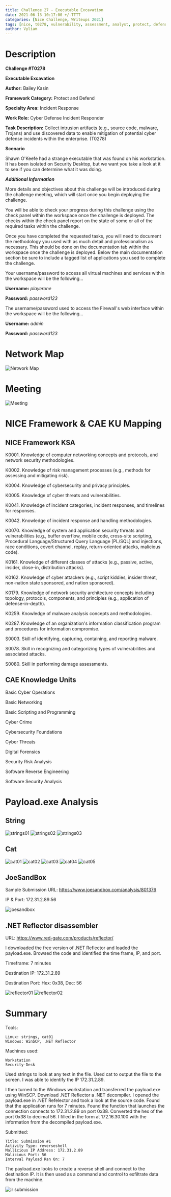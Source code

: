 ```yaml
---
title: Challenge 27 - Executable Excavation
date: 2021-06-13 10:17:00 +/-TTTT
categories: [Nice Challenge, Writeups 2021]
tags: [nice, t0278, vulnerability, assessment, analyst, protect, defend]     # TAG names should always be lowercase
author: Vyliam
---
```


# Description

**Challenge #T0278**

**Executable Excavation**

**Author:** Bailey Kasin

**Framework Category:** Protect and Defend

**Specialty Area:** Incident Response

**Work Role:** Cyber Defense Incident Responder

**Task Description:** Collect intrusion artifacts (e.g., source code, malware, Trojans) and use discovered data to enable mitigation of potential cyber defense incidents within the enterprise. (T0278)

**Scenario**

Shawn O'Keefe had a strange executable that was found on his workstation. It has been isolated on Security Desktop, but we want you take a look at it to see if you can determine what it was doing.

_**Additional Information**_

More details and objectives about this challenge will be introduced during the challenge meeting, which will start once you begin deploying the challenge.

You will be able to check your progress during this challenge using the check panel within the workspace once the challenge is deployed. The checks within the check panel report on the state of some or all of the required tasks within the challenge.

Once you have completed the requested tasks, you will need to document the methodology you used with as much detail and professionalism as necessary. This should be done on the documentation tab within the workspace once the challenge is deployed. Below the main documentation section be sure to include a tagged list of applications you used to complete the challenge.

Your username/password to access all virtual machines and services within the workspace will be the following...

**Username:** *playerone*

**Password:** *password123*

The username/password used to access the Firewall's web interface within the workspace will be the following...

**Username:** *admin*

**Password:** *password123*

# Network Map

![Network Map](/assets/img/NICE/2021/27/NetworkMap.png)

# Meeting

![Meeting](/assets/img/NICE/2021/27/Meeting.png)


# NICE Framework & CAE KU Mapping

## NICE Framework KSA

K0001. Knowledge of computer networking concepts and protocols, and network security methodologies.

K0002. Knowledge of risk management processes (e.g., methods for assessing and mitigating risk).

K0004. Knowledge of cybersecurity and privacy principles.

K0005. Knowledge of cyber threats and vulnerabilities.

K0041. Knowledge of incident categories, incident responses, and timelines for responses.

K0042. Knowledge of incident response and handling methodologies.

K0070. Knowledge of system and application security threats and vulnerabilities (e.g., buffer overflow, mobile code, cross-site scripting, Procedural Language/Structured Query Language [PL/SQL] and injections, race conditions, covert channel, replay, return-oriented attacks, malicious code).

K0161. Knowledge of different classes of attacks (e.g., passive, active, insider, close-in, distribution attacks).

K0162. Knowledge of cyber attackers (e.g., script kiddies, insider threat, non-nation state sponsored, and nation sponsored).

K0179. Knowledge of network security architecture concepts including topology, protocols, components, and principles (e.g., application of defense-in-depth).

K0259. Knowledge of malware analysis concepts and methodologies.

K0287. Knowledge of an organization's information classification program and procedures for information compromise.

S0003. Skill of identifying, capturing, containing, and reporting malware.

S0078. Skill in recognizing and categorizing types of vulnerabilities and associated attacks.

S0080. Skill in performing damage assessments.

## CAE Knowledge Units

Basic Cyber Operations

Basic Networking

Basic Scripting and Programming

Cyber Crime

Cybersecurity Foundations

Cyber Threats

Digital Forensics

Security Risk Analysis

Software Reverse Engineering

Software Security Analysis

# Payload.exe Analysis

## String
![strings01](/assets/img/NICE/2021/27/strings01.png)
![strings02](/assets/img/NICE/2021/27/strings02.png)
![strings03](/assets/img/NICE/2021/27/strings03.png)

## Cat
![cat01](/assets/img/NICE/2021/27/cat01.png)
![cat02](/assets/img/NICE/2021/27/cat02.png)
![cat03](/assets/img/NICE/2021/27/cat03.png)
![cat04](/assets/img/NICE/2021/27/cat04.png)
![cat05](/assets/img/NICE/2021/27/cat05.png)

## JoeSandBox

Sample Submission URL: <a href="https://www.joesandbox.com/analysis/801376">https://www.joesandbox.com/analysis/801376</a>

IP & Port: 172.31.2.89:56

![joesandbox](/assets/img/NICE/2021/27/joesandbox01.png)

## .NET Reflector disassembler

URL: <a href="https://www.red-gate.com/products/reflector/">https://www.red-gate.com/products/reflector/</a>

I downloaded the free version of .NET Reflector and loaded the payload.exe. Browsed the code and identified the time frame, IP, and port.

Timeframe: 7 minutes

Destination IP: 172.31.2.89

Destination Port: Hex: 0x38, Dec: 56

![reflector01](/assets/img/NICE/2021/27/reflector01.png)
![reflector02](/assets/img/NICE/2021/27/reflector02.png)

# Summary

Tools:

	Linux: strings, cat01
	Windows: WinSCP, .NET Reflector

Machines used:

	Workstation
	Security-Desk

Used strings to look at any text in the file.  Used cat to output the file to the screen.  I was able to identify the IP 172.31.2.89.

I then turned to the Windows workstation and transferred the payload.exe using WinSCP.  Download .NET Reflector a .NET decompiler.  I opened the payload.exe in .NET Refelector and took a look at the source code.  Found that the application runs for 7 minutes.  Found the function that launches the connection connects to 172.31.2.89 on port 0x38.  Converted the hex of the port 0x38 to decimal 56.  I filled in the form at 172.16.30.100 with the information from the decompiled payload.exe.

Submitted:

	Title: Submission #1
	Activity Type: reverseshell
	Mallicious IP Address: 172.31.2.89
	Malicious Port: 56
	Interval Payload Ran On: 7

The payload.exe looks to create a reverse shell and connect to the destination IP.  It is then used as a command and control to exfiltrate data from the machine.

![ir submission](/assets/img/NICE/2021/27/IR_Submission.png)